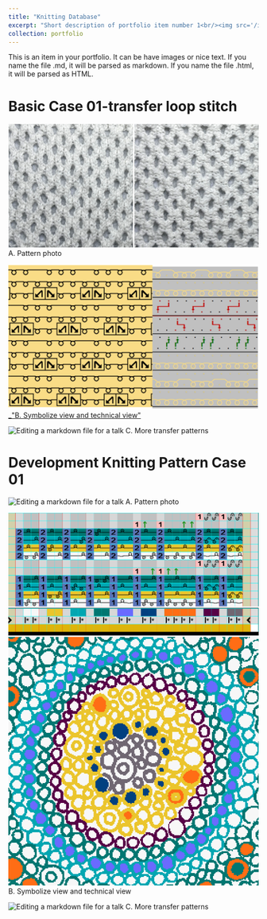 ```yaml
---
title: "Knitting Database"
excerpt: "Short description of portfolio item number 1<br/><img src='/images/database00.png'>"
collection: portfolio
---
```


This is an item in your portfolio. It can be have images or nice text. If you name the file .md, it will be parsed as markdown. If you name the file .html, it will be parsed as HTML. 

Basic Case 01-transfer loop stitch 
====== 

![Editing a markdown file for a talk](/images/stitchphoto01.png)
A. Pattern photo

![Editing a markdown file for a talk](/images/stitchview01.png)
[_"B. Symbolize view and technical view"](https://dartzheng.github.io/files/7-2transferstitch.mdv/)

![Editing a markdown file for a talk](/images/more01.png)
C. More transfer patterns

Development Knitting Pattern Case 01 
====== 

![Editing a markdown file for a talk](/images/stitchphoto02.png)
A. Pattern photo

![Editing a markdown file for a talk](/images/stitchview02.png)
![Editing a markdown file for a talk](/images/stitchview021.png)
B. Symbolize view and technical view

![Editing a markdown file for a talk](/images/more02.png)
C. More transfer patterns
